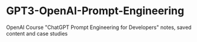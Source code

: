 # GPT3-OpenAI-Prompt-Engineering
OpenAI Course "ChatGPT Prompt Engineering for Developers" notes, saved content and case studies

